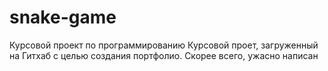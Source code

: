 # snake-game
Курсовой проект по программированию
Курсовой проет, загруженный на Гитхаб с целью создания портфолио. Скорее всего, ужасно написан
